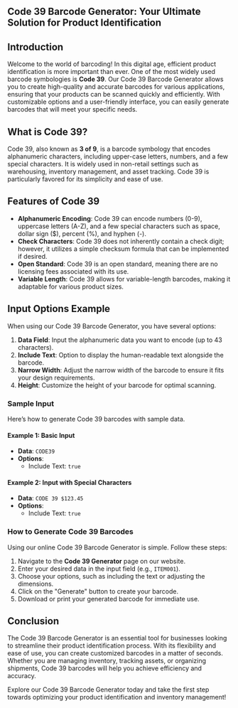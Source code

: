 ## Code 39 Barcode Generator: Your Ultimate Solution for Product Identification

## Introduction

Welcome to the world of barcoding! In this digital age, efficient product identification is more important than ever. One of the most widely used barcode symbologies is **Code 39**. Our Code 39 Barcode Generator allows you to create high-quality and accurate barcodes for various applications, ensuring that your products can be scanned quickly and efficiently. With customizable options and a user-friendly interface, you can easily generate barcodes that will meet your specific needs.

## What is Code 39?

Code 39, also known as **3 of 9**, is a barcode symbology that encodes alphanumeric characters, including upper-case letters, numbers, and a few special characters. It is widely used in non-retail settings such as warehousing, inventory management, and asset tracking. Code 39 is particularly favored for its simplicity and ease of use.

## Features of Code 39

- **Alphanumeric Encoding**: Code 39 can encode numbers (0-9), uppercase letters (A-Z), and a few special characters such as space, dollar sign ($), percent (%), and hyphen (-).
- **Check Characters**: Code 39 does not inherently contain a check digit; however, it utilizes a simple checksum formula that can be implemented if desired.
- **Open Standard**: Code 39 is an open standard, meaning there are no licensing fees associated with its use.
- **Variable Length**: Code 39 allows for variable-length barcodes, making it adaptable for various product sizes.

## Input Options Example

When using our Code 39 Barcode Generator, you have several options:

1. **Data Field**: Input the alphanumeric data you want to encode (up to 43 characters).
2. **Include Text**: Option to display the human-readable text alongside the barcode.
3. **Narrow Width**: Adjust the narrow width of the barcode to ensure it fits your design requirements.
4. **Height**: Customize the height of your barcode for optimal scanning.

### Sample Input

Here’s how to generate Code 39 barcodes with sample data.

#### Example 1: Basic Input

- **Data**: `CODE39`
- **Options**: 
  - Include Text: `true`
  
#### Example 2: Input with Special Characters

- **Data**: `CODE 39 $123.45`
- **Options**: 
  - Include Text: `true`
  
### How to Generate Code 39 Barcodes

Using our online Code 39 Barcode Generator is simple. Follow these steps:

1. Navigate to the **Code 39 Generator** page on our website.
2. Enter your desired data in the input field (e.g., `ITEM001`).
3. Choose your options, such as including the text or adjusting the dimensions.
4. Click on the "Generate" button to create your barcode.
5. Download or print your generated barcode for immediate use.

## Conclusion

The Code 39 Barcode Generator is an essential tool for businesses looking to streamline their product identification process. With its flexibility and ease of use, you can create customized barcodes in a matter of seconds. Whether you are managing inventory, tracking assets, or organizing shipments, Code 39 barcodes will help you achieve efficiency and accuracy. 

Explore our Code 39 Barcode Generator today and take the first step towards optimizing your product identification and inventory management!